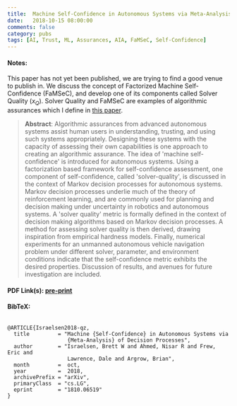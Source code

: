 ```yaml
---
title:  Machine Self-Confidence in Autonomous Systems via Meta-Analysis of Decision Processes
date:   2018-10-15 08:00:00
comments: false
category: pubs
tags: [AI, Trust, ML, Assurances, AIA, FaMSeC, Self-Confidence]
---
```

#### Notes:
This paper has not yet been published, we are trying to find a good venue to publish in. We discuss the concept of Factorized Machine Self-Confidence (FaMSeC), and develop one of its components called Solver Quality ($x_Q$). Solver Quality and FaMSeC are examples of algorithmic assurances which I define in [this paper][assurances].

> **Abstract**: Algorithmic assurances from advanced autonomous systems assist human users in understanding, trusting, and using such systems appropriately. Designing these systems with the capacity of assessing their own capabilities is one approach to creating an algorithmic assurance. The idea of 'machine self-confidence' is introduced for autonomous systems. Using a factorization based framework for self-confidence assessment, one component of self-confidence, called 'solver-quality', is discussed in the context of Markov decision processes for autonomous systems. Markov decision processes underlie much of the theory of reinforcement learning, and are commonly used for planning and decision making under uncertainty in robotics and autonomous systems. A 'solver quality' metric is formally defined in the context of decision making algorithms based on Markov decision processes. A method for assessing solver quality is then derived, drawing inspiration from empirical hardness models. Finally, numerical experiments for an unmanned autonomous vehicle navigation problem under different solver, parameter, and environment conditions indicate that the self-confidence metric exhibits the desired properties. Discussion of results, and avenues for future investigation are included.

#### PDF Link(s): [pre-print][arxiv]

#### BibTeX:
``` TeX

@ARTICLE{Israelsen2018-qz,
  title         = "Machine {Self-Confidence} in Autonomous Systems via
                   {Meta-Analysis} of Decision Processes",
  author        = "Israelsen, Brett W and Ahmed, Nisar R and Frew, Eric and
                   Lawrence, Dale and Argrow, Brian",
  month         =  oct,
  year          =  2018,
  archivePrefix = "arXiv",
  primaryClass  = "cs.LG",
  eprint        = "1810.06519"
}

```

[arxiv]:       http://bisraelsen.site/SQ
[assurances]:  http://bisraelsen.site/assurances